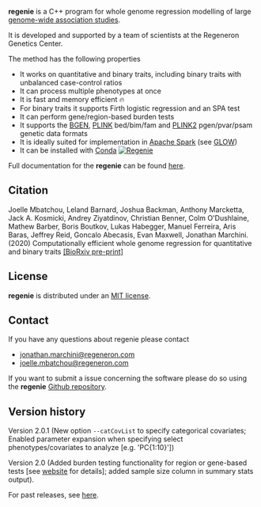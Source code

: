 **regenie** is a C++ program for whole genome regression modelling of large [genome-wide association studies](https://en.wikipedia.org/wiki/Genome-wide_association_study).

It is developed and supported by a team of scientists at the Regeneron Genetics Center.

The method has the following properties

- It works on quantitative and binary traits, including binary traits with unbalanced case-control ratios
- It can process multiple phenotypes at once
- It is fast and memory efficient 🔥
- For binary traits it supports Firth logistic regression and an SPA test
- It can perform gene/region-based burden tests
- It supports the [BGEN](https://www.well.ox.ac.uk/~gav/bgen_format/), [PLINK](https://www.cog-genomics.org/plink/1.9/formats#bed) bed/bim/fam and [PLINK2](https://www.cog-genomics.org/plink/2.0/formats#pgen) pgen/pvar/psam genetic data formats
- It is ideally suited for implementation in [Apache Spark](https://spark.apache.org/) (see [GLOW](https://projectglow.io/))
- It can be installed with [Conda](https://anaconda.org/bioconda/regenie) [![Regenie](https://anaconda.org/bioconda/regenie/badges/installer/conda.svg)](https://anaconda.org/bioconda/regenie)

Full documentation for the **regenie** can be found [here](https://rgcgithub.github.io/regenie/).

## Citation 
Joelle Mbatchou, Leland Barnard, Joshua Backman, Anthony Marcketta, Jack A. Kosmicki, Andrey Ziyatdinov, Christian Benner, Colm O'Dushlaine, Mathew Barber, Boris Boutkov, Lukas Habegger, Manuel Ferreira, Aris Baras, Jeffrey Reid, Goncalo Abecasis, Evan Maxwell, Jonathan Marchini. (2020) Computationally efficient whole genome regression for quantitative and binary traits [[BioRxiv pre-print]](https://www.biorxiv.org/content/10.1101/2020.06.19.162354v1)

## License

**regenie** is distributed under an [MIT license](https://github.com/rgcgithub/regenie/blob/master/LICENSE).

## Contact
If you have any questions about regenie please contact

- <jonathan.marchini@regeneron.com>
- <joelle.mbatchou@regeneron.com>

If you want to submit a issue concerning the software please do so
using the **regenie** [Github repository](https://github.com/rgcgithub/regenie/issues).


## Version history
Version 2.0.1 (New option `--catCovList` to specify categorical covariates; Enabled parameter expansion when specifying select phenotypes/covariates to analyze [e.g. 'PC{1:10}'])

Version 2.0 (Added burden testing functionality for region or gene-based tests [see [website](https://rgcgithub.github.io/regenie/options/#burden-testing) for details]; added sample size column in summary stats output).

For past releases, see [here](RELEASE_LOG.md).

